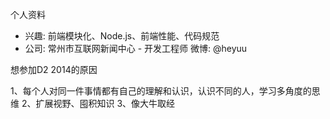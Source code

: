 个人资料

- 兴趣: 前端模块化、Node.js、前端性能、代码规范
- 公司: 常州市互联网新闻中心 - 开发工程师
微博: @heyuu

想参加D2 2014的原因

1、每个人对同一件事情都有自己的理解和认识，认识不同的人，学习多角度的思维
2、扩展视野、囤积知识
3、像大牛取经
